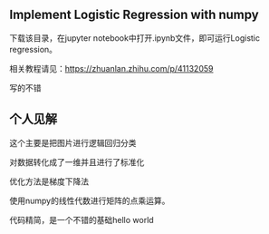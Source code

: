 ## Implement Logistic Regression with numpy

下载该目录，在jupyter notebook中打开.ipynb文件，即可运行Logistic regression。

相关教程请见：https://zhuanlan.zhihu.com/p/41132059

写的不错


## 个人见解
这个主要是把图片进行逻辑回归分类

对数据转化成了一维并且进行了标准化

优化方法是梯度下降法

使用numpy的线性代数进行矩阵的点乘运算。

代码精简，是一个不错的基础hello world